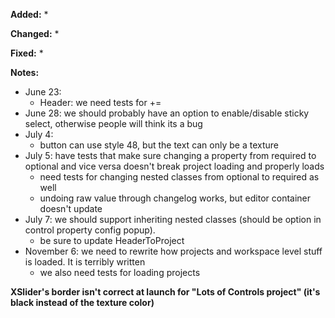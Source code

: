 **Added:**
* 

**Changed:**
*

**Fixed:**
* 

**Notes:**
* June 23:
    - Header: we need tests for +=
* June 28: we should probably have an option to enable/disable sticky select, otherwise people will think its a bug
* July 4:
    * button can use style 48, but the text can only be a texture
* July 5: have tests that make sure changing a property from required to optional and vice versa doesn't break project loading and properly loads
    * need tests for changing nested classes from optional to required as well
    * undoing raw value through changelog works, but editor container doesn't update
* July 7: we should support inheriting nested classes (should be option in control property config popup).
    * be sure to update HeaderToProject
* November 6: we need to rewrite how projects and workspace level stuff is loaded. It is terribly written
    * we also need tests for loading projects

**XSlider's border isn't correct at launch for "Lots of Controls project" (it's black instead of the texture color)**
